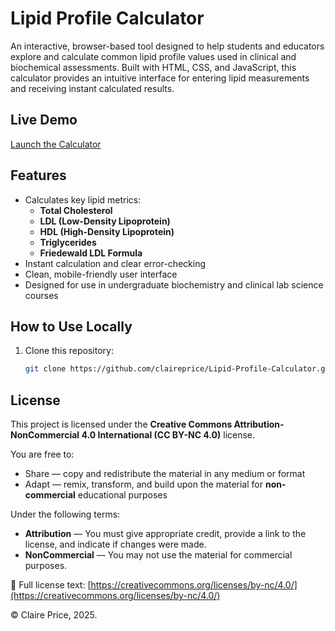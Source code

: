 # Lipid Profile Calculator

An interactive, browser-based tool designed to help students and educators explore and calculate common lipid profile values used in clinical and biochemical assessments. Built with HTML, CSS, and JavaScript, this calculator provides an intuitive interface for entering lipid measurements and receiving instant calculated results.

## Live Demo

[Launch the Calculator](https://claireprice.github.io/Lipid-Profile-Calculator/)


## Features

- Calculates key lipid metrics:
  - **Total Cholesterol**
  - **LDL (Low-Density Lipoprotein)**
  - **HDL (High-Density Lipoprotein)**
  - **Triglycerides**
  - **Friedewald LDL Formula**
- Instant calculation and clear error-checking
- Clean, mobile-friendly user interface
- Designed for use in undergraduate biochemistry and clinical lab science courses

## How to Use Locally

1. Clone this repository:
   ```bash
   git clone https://github.com/claireprice/Lipid-Profile-Calculator.git

## License

This project is licensed under the **Creative Commons Attribution-NonCommercial 4.0 International (CC BY-NC 4.0)** license.

You are free to:
- Share — copy and redistribute the material in any medium or format
- Adapt — remix, transform, and build upon the material for **non-commercial** educational purposes

Under the following terms:
- **Attribution** — You must give appropriate credit, provide a link to the license, and indicate if changes were made.
- **NonCommercial** — You may not use the material for commercial purposes.

🔗 Full license text: [https://creativecommons.org/licenses/by-nc/4.0/](https://creativecommons.org/licenses/by-nc/4.0/)

© Claire Price, 2025.
